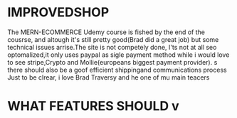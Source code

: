 # IMPROVEDSHOP
The MERN-ECOMMERCE Udemy course is fished by the end of the cousrse, and altough it's still pretty good(Brad did a great job) but some technical issues arrise.The site is not competely done, I'ts not at all seo optomalized,it only uses paypal as sigle payment method while i would love to see stripe,Crypto and Mollie(europeans biggest payment provider). s there should also be a goof efficient shippingand communications  process 
Just to be clrear, i love Brad Traversy and he one of mu  main teacers
# WHAT FEATURES SHOULD v
